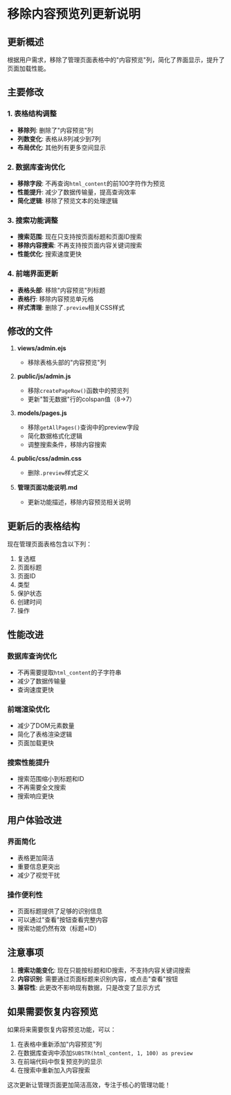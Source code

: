 # 移除内容预览列更新说明

## 更新概述
根据用户需求，移除了管理页面表格中的"内容预览"列，简化了界面显示，提升了页面加载性能。

## 主要修改

### 1. 表格结构调整
- **移除列**: 删除了"内容预览"列
- **列数变化**: 表格从8列减少到7列
- **布局优化**: 其他列有更多空间显示

### 2. 数据库查询优化
- **移除字段**: 不再查询`html_content`的前100字符作为预览
- **性能提升**: 减少了数据传输量，提高查询效率
- **简化逻辑**: 移除了预览文本的处理逻辑

### 3. 搜索功能调整
- **搜索范围**: 现在只支持按页面标题和页面ID搜索
- **移除内容搜索**: 不再支持按页面内容关键词搜索
- **性能优化**: 搜索速度更快

### 4. 前端界面更新
- **表格头部**: 移除"内容预览"列标题
- **表格行**: 移除内容预览单元格
- **样式清理**: 删除了`.preview`相关CSS样式

## 修改的文件

1. **views/admin.ejs**
   - 移除表格头部的"内容预览"列

2. **public/js/admin.js**
   - 移除`createPageRow()`函数中的预览列
   - 更新"暂无数据"行的colspan值（8→7）

3. **models/pages.js**
   - 移除`getAllPages()`查询中的preview字段
   - 简化数据格式化逻辑
   - 调整搜索条件，移除内容搜索

4. **public/css/admin.css**
   - 删除`.preview`样式定义

5. **管理页面功能说明.md**
   - 更新功能描述，移除内容预览相关说明

## 更新后的表格结构

现在管理页面表格包含以下列：
1. 复选框
2. 页面标题
3. 页面ID
4. 类型
5. 保护状态
6. 创建时间
7. 操作

## 性能改进

### 数据库查询优化
- 不再需要提取`html_content`的子字符串
- 减少了数据传输量
- 查询速度更快

### 前端渲染优化
- 减少了DOM元素数量
- 简化了表格渲染逻辑
- 页面加载更快

### 搜索性能提升
- 搜索范围缩小到标题和ID
- 不再需要全文搜索
- 搜索响应更快

## 用户体验改进

### 界面简化
- 表格更加简洁
- 重要信息更突出
- 减少了视觉干扰

### 操作便利性
- 页面标题提供了足够的识别信息
- 可以通过"查看"按钮查看完整内容
- 搜索功能仍然有效（标题+ID）

## 注意事项

1. **搜索功能变化**: 现在只能按标题和ID搜索，不支持内容关键词搜索
2. **内容识别**: 需要通过页面标题来识别内容，或点击"查看"按钮
3. **兼容性**: 此更改不影响现有数据，只是改变了显示方式

## 如果需要恢复内容预览

如果将来需要恢复内容预览功能，可以：

1. 在表格中重新添加"内容预览"列
2. 在数据库查询中添加`SUBSTR(html_content, 1, 100) as preview`
3. 在前端代码中恢复预览列的显示
4. 在搜索中重新加入内容搜索

这次更新让管理页面更加简洁高效，专注于核心的管理功能！ 